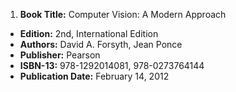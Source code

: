 1. **Book Title:** Computer Vision: A Modern Approach
- **Edition:** 2nd, International Edition
- **Authors:** David A. Forsyth, Jean Ponce
- **Publisher:** Pearson
- **ISBN-13:** 978-1292014081, 978-0273764144
- **Publication Date:** February 14, 2012
